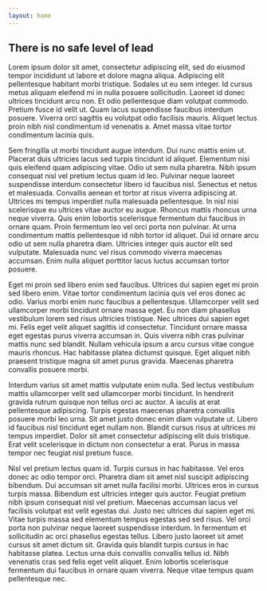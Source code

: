 ```yaml
---
layout: home
---
```


## There is no safe level of lead

Lorem ipsum dolor sit amet, consectetur adipiscing elit, sed do eiusmod tempor incididunt ut labore et dolore magna aliqua. Adipiscing elit pellentesque habitant morbi tristique. Sodales ut eu sem integer. Id cursus metus aliquam eleifend mi in nulla posuere sollicitudin. Laoreet id donec ultrices tincidunt arcu non. Et odio pellentesque diam volutpat commodo. Pretium fusce id velit ut. Quam lacus suspendisse faucibus interdum posuere. Viverra orci sagittis eu volutpat odio facilisis mauris. Aliquet lectus proin nibh nisl condimentum id venenatis a. Amet massa vitae tortor condimentum lacinia quis.

Sem fringilla ut morbi tincidunt augue interdum. Dui nunc mattis enim ut. Placerat duis ultricies lacus sed turpis tincidunt id aliquet. Elementum nisi quis eleifend quam adipiscing vitae. Odio ut sem nulla pharetra. Nibh ipsum consequat nisl vel pretium lectus quam id leo. Pulvinar neque laoreet suspendisse interdum consectetur libero id faucibus nisl. Senectus et netus et malesuada. Convallis aenean et tortor at risus viverra adipiscing at. Ultrices mi tempus imperdiet nulla malesuada pellentesque. In nisl nisi scelerisque eu ultrices vitae auctor eu augue. Rhoncus mattis rhoncus urna neque viverra. Quis enim lobortis scelerisque fermentum dui faucibus in ornare quam. Proin fermentum leo vel orci porta non pulvinar. At urna condimentum mattis pellentesque id nibh tortor id aliquet. Dui id ornare arcu odio ut sem nulla pharetra diam. Ultricies integer quis auctor elit sed vulputate. Malesuada nunc vel risus commodo viverra maecenas accumsan. Enim nulla aliquet porttitor lacus luctus accumsan tortor posuere.

Eget mi proin sed libero enim sed faucibus. Ultrices dui sapien eget mi proin sed libero enim. Vitae tortor condimentum lacinia quis vel eros donec ac odio. Varius morbi enim nunc faucibus a pellentesque. Ullamcorper velit sed ullamcorper morbi tincidunt ornare massa eget. Eu non diam phasellus vestibulum lorem sed risus ultricies tristique. Nec ultrices dui sapien eget mi. Felis eget velit aliquet sagittis id consectetur. Tincidunt ornare massa eget egestas purus viverra accumsan in. Quis viverra nibh cras pulvinar mattis nunc sed blandit. Nullam vehicula ipsum a arcu cursus vitae congue mauris rhoncus. Hac habitasse platea dictumst quisque. Eget aliquet nibh praesent tristique magna sit amet purus gravida. Maecenas pharetra convallis posuere morbi.

Interdum varius sit amet mattis vulputate enim nulla. Sed lectus vestibulum mattis ullamcorper velit sed ullamcorper morbi tincidunt. In hendrerit gravida rutrum quisque non tellus orci ac auctor. A iaculis at erat pellentesque adipiscing. Turpis egestas maecenas pharetra convallis posuere morbi leo urna. Sit amet justo donec enim diam vulputate ut. Libero id faucibus nisl tincidunt eget nullam non. Blandit cursus risus at ultrices mi tempus imperdiet. Dolor sit amet consectetur adipiscing elit duis tristique. Erat velit scelerisque in dictum non consectetur a erat. Purus in massa tempor nec feugiat nisl pretium fusce.

Nisl vel pretium lectus quam id. Turpis cursus in hac habitasse. Vel eros donec ac odio tempor orci. Pharetra diam sit amet nisl suscipit adipiscing bibendum. Dui accumsan sit amet nulla facilisi morbi. Ultrices eros in cursus turpis massa. Bibendum est ultricies integer quis auctor. Feugiat pretium nibh ipsum consequat nisl vel pretium. Maecenas accumsan lacus vel facilisis volutpat est velit egestas dui. Justo nec ultrices dui sapien eget mi. Vitae turpis massa sed elementum tempus egestas sed sed risus. Vel orci porta non pulvinar neque laoreet suspendisse interdum. In fermentum et sollicitudin ac orci phasellus egestas tellus. Libero justo laoreet sit amet cursus sit amet dictum sit. Gravida quis blandit turpis cursus in hac habitasse platea. Lectus urna duis convallis convallis tellus id. Nibh venenatis cras sed felis eget velit aliquet. Enim lobortis scelerisque fermentum dui faucibus in ornare quam viverra. Neque vitae tempus quam pellentesque nec.